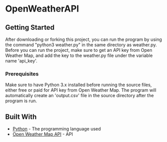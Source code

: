 # OpenWeatherAPI



## Getting Started

After downloading or forking this project, you can run the program by using the command "python3 weather.py" in the same directory as weather.py. Before you can run the project, make sure to get an API key from Open Weather Map, and add the key to the weather.py file under the variable name 'api_key'.

### Prerequisites

Make sure to have Python 3.x installed before running the source files, either free or paid for API key from Open Weather Map. The program will automatically create an 'output.csv' file in the source directory after the program is run.


## Built With

* [Python](https://docs.python.org/3.6/) - The programming language used
* [Open Weather Map API](https://openweathermap.org/current) - API

